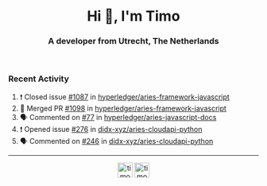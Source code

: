 <h1 align="center">Hi 👋, I'm Timo</h1>
<h3 align="center">A developer from Utrecht, The Netherlands</h3>
<br/>
<!-- https://github.com/rahuldkjain/github-profile-readme-generator --!>

<!--  <p align="left"><img src="https://github-readme-stats.vercel.app/api?username=timoglastra&show_icons=true&count_private=true&" alt="timoglastra" /></p> --!>

<!--
Github language stats
<p align="left"><img src="https://github-readme-stats.vercel.app/api/top-langs/?username=timoglastra&layout=compact" alt="timoglastra" /><p>
-->

<!-- Codestats language stats -->
<!-- <p align="left"><img src="https://codestats-readme.vercel.app/api/top-langs/?username=timoglastra&layout=compact&language_count=12" alt="timoglastra" /><p>    --!>
  
<h3>Recent Activity</h3>

<!--START_SECTION:activity-->
1. ❗️ Closed issue [#1087](https://github.com/hyperledger/aries-framework-javascript/issues/1087) in [hyperledger/aries-framework-javascript](https://github.com/hyperledger/aries-framework-javascript)
2. 🎉 Merged PR [#1098](https://github.com/hyperledger/aries-framework-javascript/pull/1098) in [hyperledger/aries-framework-javascript](https://github.com/hyperledger/aries-framework-javascript)
3. 🗣 Commented on [#77](https://github.com/hyperledger/aries-javascript-docs/issues/77) in [hyperledger/aries-javascript-docs](https://github.com/hyperledger/aries-javascript-docs)
4. ❗️ Opened issue [#276](https://github.com/didx-xyz/aries-cloudapi-python/issues/276) in [didx-xyz/aries-cloudapi-python](https://github.com/didx-xyz/aries-cloudapi-python)
5. 🗣 Commented on [#246](https://github.com/didx-xyz/aries-cloudapi-python/issues/246) in [didx-xyz/aries-cloudapi-python](https://github.com/didx-xyz/aries-cloudapi-python)
<!--END_SECTION:activity-->

---

<p align="center">
<a href="https://twitter.com/timoglastra" target="blank"><img align="center" src="https://cdn.jsdelivr.net/npm/simple-icons@3.0.1/icons/twitter.svg" alt="timoglastra" height="30" width="30" /></a>
<a href="https://linkedin.com/in/timoglastra" target="blank"><img align="center" src="https://cdn.jsdelivr.net/npm/simple-icons@3.0.1/icons/linkedin.svg" alt="timoglastra" height="30" width="30" /></a>
</p>



